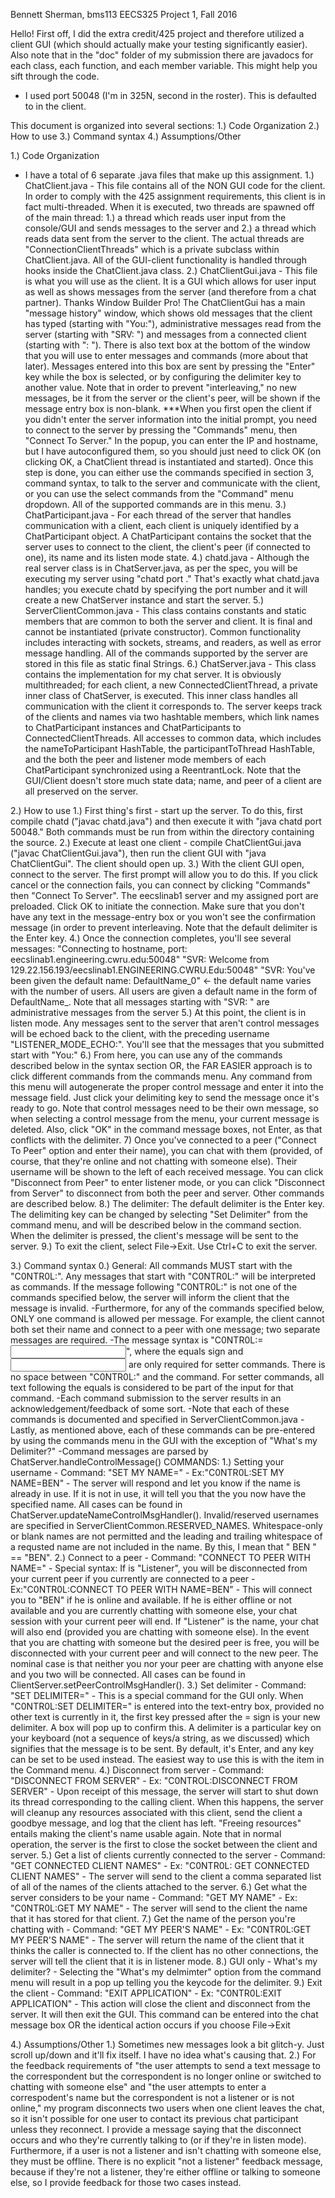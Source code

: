 Bennett Sherman, bms113
EECS325 Project 1, Fall 2016

Hello! First off, I did the extra credit/425 project and therefore utilized a client GUI (which should actually make your testing significantly easier).
Also note that in the "doc" folder of my submission there are javadocs for each class, each function, and each member variable. This might help you
sift through the code.
- I used port 50048 (I'm in 325N, second in the roster). This is defaulted to in the client.

This document is organized into several sections:
1.) Code Organization
2.) How to use
3.) Command syntax
4.) Assumptions/Other


1.) Code Organization
- I have a total of 6 separate .java files that make up this assignment.
	1.) ChatClient.java - This file contains all of the NON GUI code for the client.
		In order to comply with the 425 assignment requirements, this client is in fact multi-threaded.
		When it is executed, two threads are spawned off of the main thread: 1.) a thread which reads user
		input from the console/GUI and sends messages to the server and 2.) a thread which reads data
		sent from the server to the client. The actual threads are "ConnectionClientThreads" which is
		a private subclass within ChatClient.java. All of the GUI-client functionality is handled through
		hooks inside the ChatClient.java class.
	2.) ChatClientGui.java - This file is what you will use as the client. It is a GUI which allows
		for user input as well as shows messages from the server (and therefore from a chat partner).
		Thanks Window Builder Pro! The ChatClientGui has a main "message history" window, which shows
		old messages that the client has typed (starting with "You:"), administrative messages read from
		the server (starting with "SRV: ") and messages from a connected client (starting with "<Peer name>: ").
		There is also text box at the bottom of the window that you will use to enter messages and commands
		(more about that later). Messages entered into this box are sent by pressing the "Enter" key while
		the box is selected, or by configuring the delimiter key to another value. Note that in order to prevent
		"interleaving," no new messages, be it from the server or the client's peer, will be shown if the message
		entry box is non-blank.
		***When you first open the client if you didn't enter the server information into the initial prompt,
		you need to connect to the server by pressing the "Commands" menu, then "Connect To Server."
		In the popup, you can enter the IP and hostname, but I have autoconfigured them, so
		you should just need to click OK (on clicking OK, a ChatClient thread is instantiated and started).
		Once this step is done, you can either use the commands specified in section 3, command syntax, 
		to talk to the server and communicate with the client, or you can use the select commands from the
		"Command" menu dropdown. All of the supported commands are in this menu.
	3.) ChatParticipant.java - For each thread of the server that handles communication with a client,
		each client is uniquely identified by a ChatParticipant object. A ChatParticipant contains
		the socket that the server uses to connect to the client, the client's peer (if connected to one),
		its name and its listen mode state.
	4.) chatd.java - Although the real server class is in ChatServer.java, as per the spec, you will
		be executing my server using "chatd port <num>." That's exactly what chatd.java handles; you
		execute chatd by specifying the port number and it will create a new ChatServer instance and
		start the server.
	5.) ServerClientCommon.java - This class contains constants and static members that are common
		to both the server and client. It is final and cannot be instantiated (private constructor).
		Common functionality includes interacting with sockets, streams, and readers, as well as
		error message handling. All of the commands supported by the server are stored in this file
		as static final Strings.
	6.) ChatServer.java - This class contains the implementation for my chat server. It is obviously
		multithreaded; for each client, a new ConnectedClientThread, a private inner class of ChatServer,
		is executed. This inner class handles all communication with the client it corresponds to.
		The server keeps track of the clients and names via two hashtable members, which link
		names to ChatParticipant instances and ChatParticipants to ConnectedClientThreads. All
		accesses to common data, which includes the nameToParticipant HashTable, the participantToThread
		HashTable, and the both the peer and listener mode members of each ChatParticipant synchronized
		using a ReentrantLock. Note that the GUI/Client doesn't store much state data;
		name, and peer of a client are all preserved on the server.
		
2.) How to use
	1.) First thing's first - start up the server. To do this, first compile chatd ("javac chatd.java") and then execute it
		with "java chatd port 50048." Both commands must be run from within the directory containing the source.
	2.) Execute at least one client - compile ChatClientGui.java ("javac ChatClientGui.java"), then run the client GUI
		with "java ChatClientGui". The client should open up.
	3.) With the client GUI open, connect to the server. The first prompt will allow you to do this. If you click cancel or the
		connection fails, you can connect by clicking "Commands" then "Connect To Server". The eecslinab1 server and my assigned
		port are preloaded. Click OK to initiate the connection. Make sure that you don't have any text in the message-entry box
		or you won't see the confirmation message (in order to prevent interleaving. Note that the default delimiter is the Enter key.
	4.) Once the connection completes, you'll see several messages:
		"Connecting to hostname, port: eecslinab1.engineering.cwru.edu:50048"
		"SVR: Welcome from 129.22.156.193/eecslinab1.ENGINEERING.CWRU.Edu:50048"
		"SVR: You've been given the default name: DefaultName_0" <- the default name varies with the number of users.
		All users are given a default name in the form of DefaultName_<a number determined primarily from the current
		number of users>.
		Note that all messages starting with "SVR: " are administrative messages from the server
	5.) At this point, the client is in listen mode. Any messages sent to the server that aren't control messages
		will be echoed back to the client, with the preceding username "LISTENER_MODE_ECHO:". You'll see that the
		messages that you submitted start with "You:"
	6.) From here, you can use any of the commands described below in the syntax section OR, the FAR EASIER approach
		is to click different commands from the commands menu. Any command from this menu will autogenerate the
		proper control message and enter it into the message field. Just click your delimiting key to send the
		message once it's ready to go. Note that control messages need to be their own message, so when selecting
		a control message from the menu, your current message is deleted. Also, click "OK" in the command message
		boxes, not Enter, as that conflicts with the delimiter.
	7)  Once you've connected to a peer ("Connect To Peer" option and enter their name), you can chat with them
		(provided, of course, that they're online and not chatting with someone else).
		Their username will be shown to the left of each received message. You can click "Disconnect from Peer"
		to enter listener mode, or you can click "Disconnect from Server" to disconnect from both the peer
		and server. Other commands are described below.
	8.) The delimiter: The default delimiter is the Enter key. The delimiting key can be changed
		by selecting "Set Delimiter" from the command menu, and will be described below in the command section.
		When the delimiter is pressed, the client's message will be sent to the server.
	9.) To exit the client, select File->Exit. Use Ctrl+C to exit the server. 
		
3.) Command syntax
	0.) General: All commands MUST start with the "C0NTR0L:". Any messages that start with "C0NTR0L:" will be interpreted
		as commands. If the message following "C0NTR0L:" is not one of the commands specified below, the server will
		inform the client that the message is invalid.
		-Furthermore, for any of the commands specified below, ONLY one command is allowed per message. For example,
		 the client cannot both set their name and connect to a peer with one message; two separate messages are required.
		-The message syntax is "C0NTR0L:<Command>=<Input>", where the equals sign and <Input> are only required for
		 setter commands. There is no space between "C0NTR0L:" and the command. For setter commands, all text
		 following the equals is considered to be part of the input for that command.
		-Each command submission to the server results in an acknowledgement/feedback of some sort.
		-Note that each of these commands is documented and specified in ServerClientCommon.java
		-Lastly, as mentioned above, each of these commands can be pre-entered by using the commands
		 menu in the GUI with the exception of "What's my Delimiter?"
		 -Command messages are parsed by ChatServer.handleControlMessage()
	COMMANDS:
	1.) Setting your username
		- Command: "SET MY NAME=<New Name>"
		- Ex:"C0NTR0L:SET MY NAME=BEN"
		- The server will respond and let you know if the name is already in use. If it is not in use,
		  it will tell you that the you now have the specified name. All cases can be found in
		  ChatServer.updateNameControlMsgHandler(). Invalid/reserved usernames are specified in 
		  ServerClientCommon.RESERVED_NAMES. Whitespace-only or blank names are not permitted and
		  the leading and trailing whitespace of a requsted name are not included in the name. By this,
		  I mean that " BEN " == "BEN".
	2.) Connect to a peer
		- Command: "CONNECT TO PEER WITH NAME=<Peer name>"
		- Special syntax: If <Peer name> is "Listener", you will be disconnected from your current peer if you
		  currently are connected to a peer
		- Ex:"C0NTR0L:CONNECT TO PEER WITH NAME=BEN"
		- This will connect you to "BEN" if he is online and available. If he is either offline or not available
		  and you are currently chatting with someone else, your chat session with your current peer will end. If
		  "Listener" is the name, your chat will also end (provided you are chatting with someone else). In the
		  event that you are chatting with someone but the desired peer is free, you will be disconnected with
		  your current peer and will connect to the new peer. The nominal case is that neither you nor your
		  peer are chatting with anyone else and you two will be connected. All cases can be found in
		  ClientServer.setPeerControlMsgHandler().
	3.) Set delimiter
		- Command: "SET DELIMITER=<New delimiter>"
		- This is a special command for the GUI only. When "C0NTR0L:SET DELIMITER=" is entered
		  into the text-entry box, provided no other text is currently in it, the first key
		  pressed after the = sign is your new delimiter. A box will pop up to confirm this.
		  A delimiter is a particular key on your keyboard (not a sequence of keys/a string, as we
		  discussed) which signifies that the message is to be sent. By default, it's Enter, and
		  any key can be set to be used instead. The easiest way to use this is with the item
		  in the Command menu.
	4.) Disconnect from server
		- Command: "DISCONNECT FROM SERVER"
		- Ex: "C0NTROL:DISCONNECT FROM SERVER"
		- Upon receipt of this message, the server will start to shut down its thread corresponding
		  to the calling client. When this happens, the server will cleanup any resources associated
		  with this client, send the client a goodbye message, and log that the client has left.
		  "Freeing resources" entails making the client's name usable again. Note that in normal
		  operation, the server is the first to close the socket between the client and server.
	5.) Get a list of clients currently connected to the server
		- Command: "GET CONNECTED CLIENT NAMES"
		- Ex: "C0NTR0L: GET CONNECTED CLIENT NAMES"
		- The server will send to the client a comma separated list of all of the names of the clients
		  attached to the server.
	6.) Get what the server considers to be your name
		- Command: "GET MY NAME"
		- Ex: "C0NTR0L:GET MY NAME"
		- The server will send to the client the name that it has stored for that client.
	7.) Get the name of the person you're chatting with
		- Command: "GET MY PEER'S NAME"
		- Ex: "C0NTR0L:GET MY PEER'S NAME"
		- The server will return the name of the client that it thinks the caller is
		  connected to. If the client has no other connections, the server will tell
		  the client that it is in listener mode.
	8.) GUI only - What's my delimiter?
		- Selecting the "What's my delmimter" option from the command menu will
		  result in a pop up telling you the keycode for the delimiter.
	9.) Exit the client
		- Command: "EXIT APPLICATION"
		- Ex: "C0NTR0L:EXIT APPLICATION"
		- This action will close the client and disconnect from the server. It will then exit the GUI.
		  This command can be entered into the chat message box OR the identical action occurs
		  if you choose File->Exit
	
4.) Assumptions/Other
	1.) Sometimes new messages look a bit glitch-y. Just scroll up/down and it'll fix itself. I have no idea what's causing that.
	2.) For the feedback requirements of "the user attempts to send a text message to the correspondent but the correspondent is no longer
		online or switched to chatting with someone else" and "the user attempts to enter a correspodent's name but the correspondent is not
		a listener or is not online," my program disconnects two users when one client leaves the chat, so it isn't possible for one user
		to contact its previous chat participant unless they reconnect. I provide a message saying that the disconnect occurs and who they're
		currently talking to (or if they're in listen mode). Furthermore, if a user is not a listener and isn't chatting with someone else,
		they must be offline. There is no explicit "not a listener" feedback message, because if they're not a listener, they're either offline
		or talking to someone else, so I provide feedback for those two cases instead.
	
	
	
	
	
	
	
	
	
	
		

